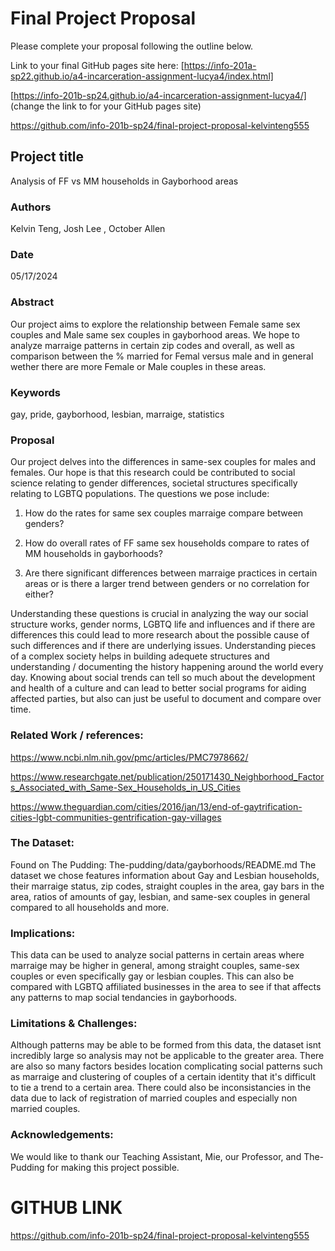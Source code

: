 # Final Project Proposal

Please complete your proposal following the outline below.

Link to your final GitHub pages site here: [https://info-201a-sp22.github.io/a4-incarceration-assignment-lucya4/index.html]

[https://info-201b-sp24.github.io/a4-incarceration-assignment-lucya4/] (change the link to for your GitHub pages site)

https://github.com/info-201b-sp24/final-project-proposal-kelvinteng555

## Project title

Analysis of FF vs MM households in Gayborhood areas

### Authors
Kelvin Teng, Josh Lee , October Allen
### Date
05/17/2024

### Abstract

Our project aims to explore the relationship between Female same sex couples and Male same sex couples in gayborhood areas. We hope to analyze marraige patterns in certain zip codes and overall, as well as comparison between the % married for Femal versus male and in general wether there are more Female or Male couples in these areas. 


### Keywords

gay, pride, gayborhood, lesbian, marraige, statistics

### Proposal

Our project delves into the differences in same-sex couples for males and females. Our hope is that this research could be contributed to social science relating to gender differences, societal structures specifically relating to LGBTQ populations.  The questions we pose include:  

1. How do the rates for same sex couples marraige compare between genders?

2. How do overall rates of FF same sex households compare to rates of MM households in gayborhoods?

3. Are there significant differences between marraige practices in certain areas or is there a larger trend between genders or no correlation for either?

Understanding these questions is crucial in analyzing the way our social structure works, gender norms, LGBTQ life and influences and if there are differences this could lead to more research about the possible cause of such differences and if there are underlying issues. Understanding pieces of a complex society helps in building adequete structures and understanding / documenting the history happening around the world every day. Knowing about social trends can tell so much about the development and health of a culture and can lead to better social programs for aiding affected parties, but also can just be useful to document and compare over time.


### Related Work / references: 

https://www.ncbi.nlm.nih.gov/pmc/articles/PMC7978662/

https://www.researchgate.net/publication/250171430_Neighborhood_Factors_Associated_with_Same-Sex_Households_in_US_Cities

https://www.theguardian.com/cities/2016/jan/13/end-of-gaytrification-cities-lgbt-communities-gentrification-gay-villages

### The Dataset:
Found on The Pudding: 
The-pudding/data/gayborhoods/README.md
The dataset we chose features information about Gay and Lesbian households, their marraige status, zip codes, straight couples in the area, gay bars in the area, ratios of amounts of gay, lesbian, and same-sex couples in general compared to all households and more. 

### Implications:
This data can be used to analyze social patterns in certain areas where marraige may be higher in general, among straight couples, same-sex couples or even specifically gay or lesbian couples. This can also be compared with LGBTQ affiliated businesses in the area to see if that affects any patterns to map social tendancies in gayborhoods.

### Limitations & Challenges:
Although patterns may be able to be formed from this data, the dataset isnt incredibly large so analysis may not be applicable to the greater area. There are also so many factors besides location complicating social patterns such as marraige and clustering of couples of a certain identity that it's difficult to tie a trend to a certain area. There could also be inconsistancies in the data due to lack of registration of married couples and especially non married couples.

 ### Acknowledgements:
We would like to thank our Teaching Assistant, Mie, our Professor, and The-Pudding for making this project possible. 

# GITHUB LINK
https://github.com/info-201b-sp24/final-project-proposal-kelvinteng555
